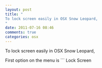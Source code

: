 ```yaml
---
layout: post
title: "
To lock screen easily in OSX Snow Leopard,
"
date: 2011-07-16 08:46
comments: true
categories: osx
---
```


To lock screen easily in OSX Snow Leopard,


First option on the menu is ```
Lock Screen 
```

